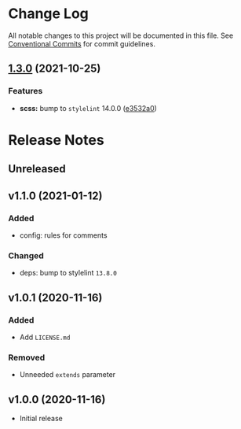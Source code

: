 # Change Log

All notable changes to this project will be documented in this file.
See [Conventional Commits](https://conventionalcommits.org) for commit guidelines.

## [1.3.0](https://github.com/iRaiser/stylelint-configs/compare/@iraiser/stylelint-config-scss@1.2.0...@iraiser/stylelint-config-scss@1.3.0) (2021-10-25)


### Features

* **scss:** bump to `stylelint` 14.0.0 ([e3532a0](https://github.com/iRaiser/stylelint-configs/commit/e3532a0719b9dbff667a8cc377c9d2f09a131097))



# Release Notes

## Unreleased

## v1.1.0 (2021-01-12)

### Added

* config: rules for comments

### Changed

* deps: bump to stylelint ``13.8.0``

## v1.0.1 (2020-11-16)

### Added

* Add ``LICENSE.md``

### Removed

* Unneeded ``extends`` parameter

## v1.0.0 (2020-11-16)

* Initial release
